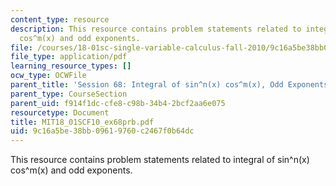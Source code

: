 ```yaml
---
content_type: resource
description: This resource contains problem statements related to integral of sin^n(x)
  cos^m(x) and odd exponents.
file: /courses/18-01sc-single-variable-calculus-fall-2010/9c16a5be38bb09619760c2467f0b64dc_MIT18_01SCF10_ex68prb.pdf
file_type: application/pdf
learning_resource_types: []
ocw_type: OCWFile
parent_title: 'Session 68: Integral of sin^n(x) cos^m(x), Odd Exponents'
parent_type: CourseSection
parent_uid: f914f1dc-cfe8-c98b-34b4-2bcf2aa6e075
resourcetype: Document
title: MIT18_01SCF10_ex68prb.pdf
uid: 9c16a5be-38bb-0961-9760-c2467f0b64dc
---
```

This resource contains problem statements related to integral of sin^n(x) cos^m(x) and odd exponents.